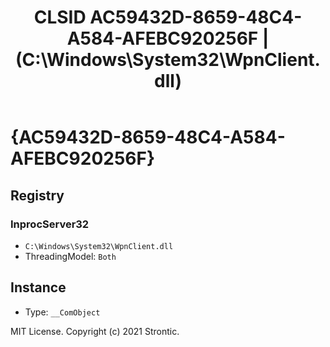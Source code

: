 ﻿---
title: "CLSID AC59432D-8659-48C4-A584-AFEBC920256F | (C:\\Windows\\System32\\WpnClient.dll)"
excerpt: What is COM-Object CLSID AC59432D-8659-48C4-A584-AFEBC920256F?
---

# {AC59432D-8659-48C4-A584-AFEBC920256F}


## Registry


### InprocServer32

* `C:\Windows\System32\WpnClient.dll`
* ThreadingModel: `Both`

## Instance

* Type: `__ComObject`

MIT License. Copyright (c) 2021 Strontic.


